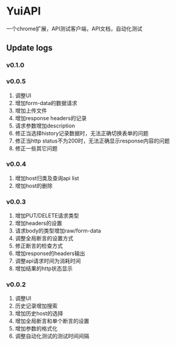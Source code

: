 # YuiAPI
一个chrome扩展，API测试客户端，API文档，自动化测试

## Update logs
### v0.1.0

### v0.0.5

1. 调整UI
2. 增加form-data的数据请求
3. 增加上传文件
4. 增加response headers的记录
5. 请求参数增加description
6. 修正当选择history记录数据时，无法正确切换表单的问题
7. 修正当http status不为200时，无法正确显示response内容的问题
8. 修正一些其它问题

### v0.0.4

1. 增加host归类及查询api list
2. 增加host的删除

### v0.0.3

1. 增加PUT/DELETE请求类型
2. 增加headers的设置
3. 请求body的类型增加raw/form-data
4. 调整全局断言的设置方式
5. 修正断言的检查方式
6. 增加response的headers输出
7. 调整api请求时间为消耗时间
8. 增加结果的http状态显示

### v0.0.2

1. 调整UI
2. 历史记录增加搜索
3. 增加历史host的选择
4. 增加全局断言和单个断言的设置
5. 增加参数的格式化
6. 调整自动化测试的测试时间间隔